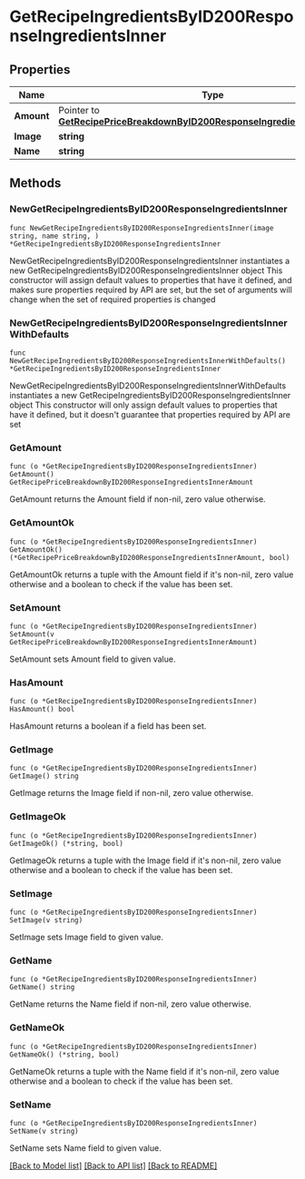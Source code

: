 # GetRecipeIngredientsByID200ResponseIngredientsInner

## Properties

Name | Type | Description | Notes
------------ | ------------- | ------------- | -------------
**Amount** | Pointer to [**GetRecipePriceBreakdownByID200ResponseIngredientsInnerAmount**](GetRecipePriceBreakdownByID200ResponseIngredientsInnerAmount.md) |  | [optional] 
**Image** | **string** |  | 
**Name** | **string** |  | 

## Methods

### NewGetRecipeIngredientsByID200ResponseIngredientsInner

`func NewGetRecipeIngredientsByID200ResponseIngredientsInner(image string, name string, ) *GetRecipeIngredientsByID200ResponseIngredientsInner`

NewGetRecipeIngredientsByID200ResponseIngredientsInner instantiates a new GetRecipeIngredientsByID200ResponseIngredientsInner object
This constructor will assign default values to properties that have it defined,
and makes sure properties required by API are set, but the set of arguments
will change when the set of required properties is changed

### NewGetRecipeIngredientsByID200ResponseIngredientsInnerWithDefaults

`func NewGetRecipeIngredientsByID200ResponseIngredientsInnerWithDefaults() *GetRecipeIngredientsByID200ResponseIngredientsInner`

NewGetRecipeIngredientsByID200ResponseIngredientsInnerWithDefaults instantiates a new GetRecipeIngredientsByID200ResponseIngredientsInner object
This constructor will only assign default values to properties that have it defined,
but it doesn't guarantee that properties required by API are set

### GetAmount

`func (o *GetRecipeIngredientsByID200ResponseIngredientsInner) GetAmount() GetRecipePriceBreakdownByID200ResponseIngredientsInnerAmount`

GetAmount returns the Amount field if non-nil, zero value otherwise.

### GetAmountOk

`func (o *GetRecipeIngredientsByID200ResponseIngredientsInner) GetAmountOk() (*GetRecipePriceBreakdownByID200ResponseIngredientsInnerAmount, bool)`

GetAmountOk returns a tuple with the Amount field if it's non-nil, zero value otherwise
and a boolean to check if the value has been set.

### SetAmount

`func (o *GetRecipeIngredientsByID200ResponseIngredientsInner) SetAmount(v GetRecipePriceBreakdownByID200ResponseIngredientsInnerAmount)`

SetAmount sets Amount field to given value.

### HasAmount

`func (o *GetRecipeIngredientsByID200ResponseIngredientsInner) HasAmount() bool`

HasAmount returns a boolean if a field has been set.

### GetImage

`func (o *GetRecipeIngredientsByID200ResponseIngredientsInner) GetImage() string`

GetImage returns the Image field if non-nil, zero value otherwise.

### GetImageOk

`func (o *GetRecipeIngredientsByID200ResponseIngredientsInner) GetImageOk() (*string, bool)`

GetImageOk returns a tuple with the Image field if it's non-nil, zero value otherwise
and a boolean to check if the value has been set.

### SetImage

`func (o *GetRecipeIngredientsByID200ResponseIngredientsInner) SetImage(v string)`

SetImage sets Image field to given value.


### GetName

`func (o *GetRecipeIngredientsByID200ResponseIngredientsInner) GetName() string`

GetName returns the Name field if non-nil, zero value otherwise.

### GetNameOk

`func (o *GetRecipeIngredientsByID200ResponseIngredientsInner) GetNameOk() (*string, bool)`

GetNameOk returns a tuple with the Name field if it's non-nil, zero value otherwise
and a boolean to check if the value has been set.

### SetName

`func (o *GetRecipeIngredientsByID200ResponseIngredientsInner) SetName(v string)`

SetName sets Name field to given value.



[[Back to Model list]](../README.md#documentation-for-models) [[Back to API list]](../README.md#documentation-for-api-endpoints) [[Back to README]](../README.md)


